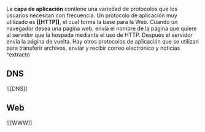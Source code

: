 La **capa de aplicación** contiene una variedad de protocolos que los usuarios necesitan con frecuencia. Un protocolo de aplicación muy utilizado es **[[HTTP]]**, el cual forma la base para la Web. Cuando un navegador desea una página web, envía el nombre de la página que quiere al servidor que la hospeda mediante el uso de HTTP. Después el servidor envía la página de vuelta. Hay otros protocolos de aplicación que se utilizan para transferir archivos, enviar y recibir correo electrónico y noticias ^extracto

## DNS
![[DNS]]

## Web
![[WWW]]